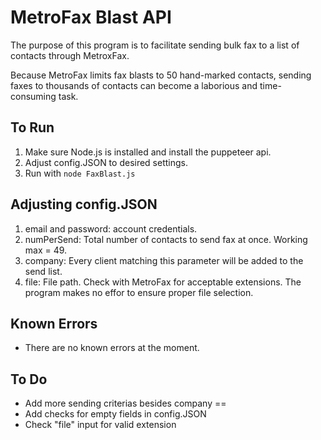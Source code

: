 # MetroFax Blast API
The purpose of this program is to facilitate sending bulk fax to a list of contacts through MetroxFax.

Because MetroFax limits fax blasts to 50 hand-marked contacts, sending faxes to thousands of contacts can become a laborious and time-consuming task.

## To Run
1. Make sure Node.js is installed and install the puppeteer api.
2. Adjust config.JSON to desired settings.
3. Run with `node FaxBlast.js`

## Adjusting config.JSON
1. email and password: account credentials.
2. numPerSend: Total number of contacts to send fax at once. Working max = 49.
3. company: Every client matching this parameter will be added to the send list.
4. file: File path. Check with MetroFax for acceptable extensions. The program makes no effor to ensure proper file selection.

## Known Errors
* There are no known errors at the moment.

## To Do
* Add more sending criterias besides company == <something>
* Add checks for empty fields in config.JSON
* Check "file" input for valid extension
